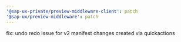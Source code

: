 ```yaml
---
'@sap-ux-private/preview-middleware-client': patch
'@sap-ux/preview-middleware': patch
---
```


fix: undo redo issue for v2 manifest changes created via quickactions
